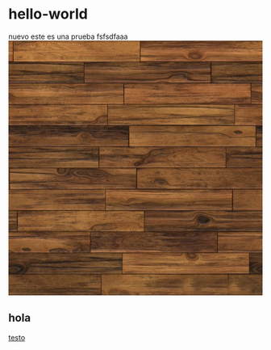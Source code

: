 # hello-world
nuevo
este es una prueba
fsfsdfaaa
![imagen](madera.jpg "imagen")

## hola
[testo](test.cpp)
